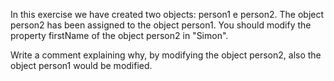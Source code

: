 In this exercise we have created two objects: person1 e person2. The object person2 has been assigned to the object person1. You should modify the property firstName of the object person2 in "Simon".

Write a comment explaining why, by modifying the object person2, also the object person1 would be modified.